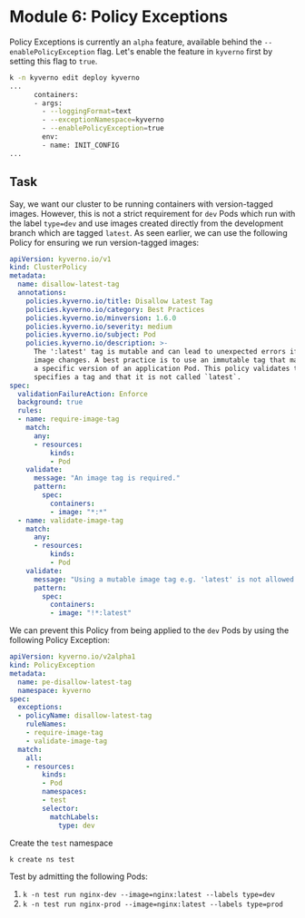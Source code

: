# Module 6: Policy Exceptions

Policy Exceptions is currently an `alpha` feature, available behind the `--enablePolicyException` flag. Let's enable the feature in `kyverno` first by setting this flag to `true`.
```bash
k -n kyverno edit deploy kyverno
...
      containers:
      - args:
        - --loggingFormat=text
        - --exceptionNamespace=kyverno
        - --enablePolicyException=true
        env:
        - name: INIT_CONFIG
...
```

## Task

Say, we want our cluster to be running containers with version-tagged images. However, this is not a strict requirement for `dev` Pods which run with the label `type=dev` and use images created directly from the development branch which are tagged `latest`. As seen earlier, we can use the following Policy for ensuring we run version-tagged images:
```yaml
apiVersion: kyverno.io/v1
kind: ClusterPolicy
metadata:
  name: disallow-latest-tag
  annotations:
    policies.kyverno.io/title: Disallow Latest Tag
    policies.kyverno.io/category: Best Practices
    policies.kyverno.io/minversion: 1.6.0
    policies.kyverno.io/severity: medium
    policies.kyverno.io/subject: Pod
    policies.kyverno.io/description: >-
      The ':latest' tag is mutable and can lead to unexpected errors if the
      image changes. A best practice is to use an immutable tag that maps to
      a specific version of an application Pod. This policy validates that the image
      specifies a tag and that it is not called `latest`.      
spec:
  validationFailureAction: Enforce
  background: true
  rules:
  - name: require-image-tag
    match:
      any:
      - resources:
          kinds:
          - Pod
    validate:
      message: "An image tag is required."
      pattern:
        spec:
          containers:
          - image: "*:*"
  - name: validate-image-tag
    match:
      any:
      - resources:
          kinds:
          - Pod
    validate:
      message: "Using a mutable image tag e.g. 'latest' is not allowed."
      pattern:
        spec:
          containers:
          - image: "!*:latest"
```
We can prevent this Policy from being applied to the `dev` Pods by using the following Policy Exception:
```yaml
apiVersion: kyverno.io/v2alpha1
kind: PolicyException
metadata:
  name: pe-disallow-latest-tag
  namespace: kyverno
spec:
  exceptions:
  - policyName: disallow-latest-tag
    ruleNames:
    - require-image-tag
    - validate-image-tag
  match:
    all:
    - resources:
        kinds:
        - Pod
        namespaces:
        - test
        selector:
          matchLabels:
            type: dev
```
Create the `test` namespace
```sh
k create ns test
```
Test by admitting the following Pods:
1. `k -n test run nginx-dev --image=nginx:latest --labels type=dev`
2. `k -n test run nginx-prod --image=nginx:latest --labels type=prod`
